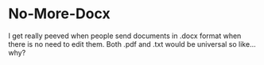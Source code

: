# No-More-Docx
I get really peeved when people send documents in .docx format when there is no need to edit them. Both .pdf and .txt would be universal so like... why?
